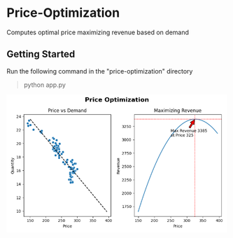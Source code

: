 # **Price-Optimization**
Computes optimal price maximizing revenue based on demand

## Getting Started
Run the following command in the "price-optimization" directory
>
>
> python app.py
>
>


![plot](./assets/Price_optimization.png)


